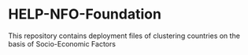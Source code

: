 # HELP-NFO-Foundation
This repository contains deployment files of clustering countries on the basis of Socio-Economic Factors
